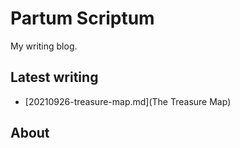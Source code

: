 # Partum Scriptum

My writing blog.

## Latest writing

* [20210926-treasure-map.md](The Treasure Map)

## About

